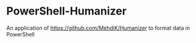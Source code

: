 PowerShell-Humanizer
====================

An application of https://github.com/MehdiK/Humanizer to format data in PowerShell
